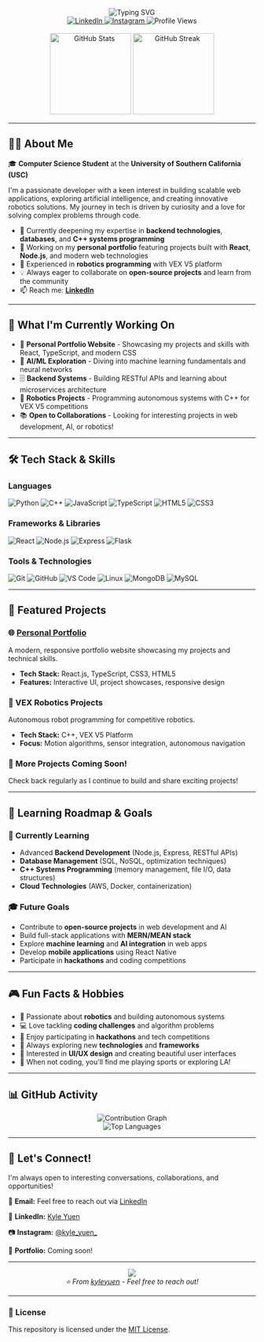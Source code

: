 <div align="center">
  <img src="https://readme-typing-svg.demolab.com?font=Fira+Code&weight=600&size=28&pause=1000&color=2E9EFF&center=true&vCenter=true&width=600&lines=Hi+there%2C+I'm+Kyle+Yuen+%F0%9F%91%8B;Computer+Science+%40+USC;Full+Stack+Developer;Robotics+Enthusiast" alt="Typing SVG" />
</div>

<div align="center">
  <a href="https://www.linkedin.com/in/kyle-yuen-0a982335a/" target="_blank">
    <img src="https://img.shields.io/badge/LinkedIn-0077B5?style=for-the-badge&logo=linkedin&logoColor=white" alt="LinkedIn" />
  </a>
  <a href="https://www.instagram.com/kyle_yuen_/" target="_blank">
    <img src="https://img.shields.io/badge/Instagram-E4405F?style=for-the-badge&logo=instagram&logoColor=white" alt="Instagram" />
  </a>
  <img src="https://komarev.com/ghpvc/?username=kyleyuen&style=for-the-badge&color=blueviolet" alt="Profile Views" />
</div>

<br/>

<div align="center">
  <img src="https://github-readme-stats.vercel.app/api?username=kyleyuen&show_icons=true&theme=tokyonight&hide_border=true&count_private=true" alt="GitHub Stats" height="165" />
  <img src="https://github-readme-streak-stats.herokuapp.com/?user=kyleyuen&theme=tokyonight&hide_border=true" alt="GitHub Streak" height="165" />
</div>

---

## 👨‍💻 About Me

🎓 **Computer Science Student** at the **University of Southern California (USC)**

I'm a passionate developer with a keen interest in building scalable web applications, exploring artificial intelligence, and creating innovative robotics solutions. My journey in tech is driven by curiosity and a love for solving complex problems through code.

- 🌱 Currently deepening my expertise in **backend technologies**, **databases**, and **C++ systems programming**
- 🔭 Working on my **personal portfolio** featuring projects built with **React**, **Node.js**, and modern web technologies
- 🤖 Experienced in **robotics programming** with VEX V5 platform
- 💡 Always eager to collaborate on **open-source projects** and learn from the community
- 📫 Reach me: **[LinkedIn](https://www.linkedin.com/in/kyle-yuen-0a982335a/)**

---

## 🚀 What I'm Currently Working On

- 🎨 **Personal Portfolio Website** - Showcasing my projects and skills with React, TypeScript, and modern CSS
- 🧠 **AI/ML Exploration** - Diving into machine learning fundamentals and neural networks
- 🗄️ **Backend Systems** - Building RESTful APIs and learning about microservices architecture
- 🤖 **Robotics Projects** - Programming autonomous systems with C++ for VEX V5 competitions
- 📚 **Open to Collaborations** - Looking for interesting projects in web development, AI, or robotics!

---

## 🛠️ Tech Stack & Skills

### Languages
<div align="left">
  <img src="https://img.shields.io/badge/Python-3776AB?style=for-the-badge&logo=python&logoColor=white" alt="Python" />
  <img src="https://img.shields.io/badge/C++-00599C?style=for-the-badge&logo=cplusplus&logoColor=white" alt="C++" />
  <img src="https://img.shields.io/badge/JavaScript-F7DF1E?style=for-the-badge&logo=javascript&logoColor=black" alt="JavaScript" />
  <img src="https://img.shields.io/badge/TypeScript-3178C6?style=for-the-badge&logo=typescript&logoColor=white" alt="TypeScript" />
  <img src="https://img.shields.io/badge/HTML5-E34F26?style=for-the-badge&logo=html5&logoColor=white" alt="HTML5" />
  <img src="https://img.shields.io/badge/CSS3-1572B6?style=for-the-badge&logo=css3&logoColor=white" alt="CSS3" />
</div>

### Frameworks & Libraries
<div align="left">
  <img src="https://img.shields.io/badge/React-61DAFB?style=for-the-badge&logo=react&logoColor=black" alt="React" />
  <img src="https://img.shields.io/badge/Node.js-339933?style=for-the-badge&logo=nodedotjs&logoColor=white" alt="Node.js" />
  <img src="https://img.shields.io/badge/Express-000000?style=for-the-badge&logo=express&logoColor=white" alt="Express" />
  <img src="https://img.shields.io/badge/Flask-000000?style=for-the-badge&logo=flask&logoColor=white" alt="Flask" />
</div>

### Tools & Technologies
<div align="left">
  <img src="https://img.shields.io/badge/Git-F05032?style=for-the-badge&logo=git&logoColor=white" alt="Git" />
  <img src="https://img.shields.io/badge/GitHub-181717?style=for-the-badge&logo=github&logoColor=white" alt="GitHub" />
  <img src="https://img.shields.io/badge/VS_Code-007ACC?style=for-the-badge&logo=visualstudiocode&logoColor=white" alt="VS Code" />
  <img src="https://img.shields.io/badge/Linux-FCC624?style=for-the-badge&logo=linux&logoColor=black" alt="Linux" />
  <img src="https://img.shields.io/badge/MongoDB-47A248?style=for-the-badge&logo=mongodb&logoColor=white" alt="MongoDB" />
  <img src="https://img.shields.io/badge/MySQL-4479A1?style=for-the-badge&logo=mysql&logoColor=white" alt="MySQL" />
</div>

---

## 📌 Featured Projects

### 🌐 [Personal Portfolio](https://github.com/kyleyuen)
A modern, responsive portfolio website showcasing my projects and technical skills.
- **Tech Stack:** React.js, TypeScript, CSS3, HTML5
- **Features:** Interactive UI, project showcases, responsive design

### 🤖 VEX Robotics Projects
Autonomous robot programming for competitive robotics.
- **Tech Stack:** C++, VEX V5 Platform
- **Focus:** Motion algorithms, sensor integration, autonomous navigation

### 🔧 More Projects Coming Soon!
Check back regularly as I continue to build and share exciting projects!

---

## 🎯 Learning Roadmap & Goals

### 📖 Currently Learning
- Advanced **Backend Development** (Node.js, Express, RESTful APIs)
- **Database Management** (SQL, NoSQL, optimization techniques)
- **C++ Systems Programming** (memory management, file I/O, data structures)
- **Cloud Technologies** (AWS, Docker, containerization)

### 🎓 Future Goals
- Contribute to **open-source projects** in web development and AI
- Build full-stack applications with **MERN/MEAN stack**
- Explore **machine learning** and **AI integration** in web apps
- Develop **mobile applications** using React Native
- Participate in **hackathons** and coding competitions

---

## 🎮 Fun Facts & Hobbies

- 🤖 Passionate about **robotics** and building autonomous systems
- 💻 Love tackling **coding challenges** and algorithm problems
- 🎯 Enjoy participating in **hackathons** and tech competitions
- 🌟 Always exploring new **technologies** and **frameworks**
- 🎨 Interested in **UI/UX design** and creating beautiful user interfaces
- 🏀 When not coding, you'll find me playing sports or exploring LA!

---

## 📊 GitHub Activity

<div align="center">
  <img src="https://github-readme-activity-graph.vercel.app/graph?username=kyleyuen&theme=tokyo-night&hide_border=true" alt="Contribution Graph" />
</div>

<div align="center">
  <img src="https://github-readme-stats.vercel.app/api/top-langs/?username=kyleyuen&layout=compact&theme=tokyonight&hide_border=true" alt="Top Languages" />
</div>

---

## 💬 Let's Connect!

I'm always open to interesting conversations, collaborations, and opportunities!

📧 **Email:** Feel free to reach out via [LinkedIn](https://www.linkedin.com/in/kyle-yuen-0a982335a/)

🔗 **LinkedIn:** [Kyle Yuen](https://www.linkedin.com/in/kyle-yuen-0a982335a/)

📷 **Instagram:** [@kyle_yuen_](https://www.instagram.com/kyle_yuen_/)

💼 **Portfolio:** Coming soon!

---

<div align="center">
  <img src="https://capsule-render.vercel.app/api?type=waving&color=gradient&height=100&section=footer" />
</div>

<div align="center">
  <i>⭐️ From <a href="https://github.com/kyleyuen">kyleyuen</a> - Feel free to reach out!</i>
</div>

---

### 📄 License

This repository is licensed under the [MIT License](LICENSE).
